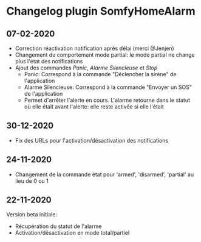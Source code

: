 # Changelog plugin SomfyHomeAlarm

## 07-02-2020
* Correction réactivation notification après délai (merci @Jenjen)
* Changement du comportement mode partial: le mode partial ne change plus l'état des notifications
* Ajout des commandes *Panic*, *Alarme Silencieuse* et *Stop*
  * Panic: Correspond à la commande "Déclencher la sirène" de l'application
  * Alarme Silencieuse: Correspond à la commande "Envoyer un SOS" de l'application
  * Permet d'arrêter l'alerte en cours. L'alarme retourne dans le statut où elle était avant l'alerte: elle reste
  activée si elle l'était


## 30-12-2020
* Fix des URLs pour l'activation/désactivation des notifications

## 24-11-2020
* Changement de la commande état pour 'armed', 'disarmed', 'partial' au lieu de 0 ou 1

## 22-11-2020
Version beta initiale:
* Récupération du statut de l'alarme
* Activation/désactivation en mode total/partiel

